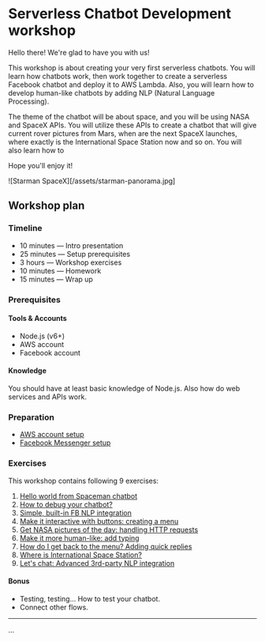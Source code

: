 # Serverless Chatbot Development workshop 

Hello there! We're glad to have you with us!

This workshop is about creating your very first serverless chatbots. You will learn how chatbots work, then work together to create a serverless Facebook chatbot and deploy it to AWS Lambda. Also, you will learn how to develop human-like chatbots by adding NLP (Natural Language Processing).

The theme of the chatbot will be about space, and you will be using NASA and SpaceX APIs.
You will utilize these APIs to create a chatbot that will give current rover pictures from Mars, when are the next SpaceX launches, where exactly is the International Space Station now and so on. You will also learn how to 

Hope you'll enjoy it!

![Starman SpaceX][/assets/starman-panorama.jpg]

## Workshop plan

### Timeline

- 10 minutes — Intro presentation 
- 25 minutes — Setup prerequisites
- 3 hours — Workshop exercises
- 10 minutes — Homework
- 15 minutes — Wrap up

### Prerequisites

#### Tools & Accounts

- Node.js (v6+)
- AWS account
- Facebook account

#### Knowledge

You should have at least basic knowledge of Node.js. Also how do web services and APIs work.

### Preparation

- [AWS account setup](preparation/AWS-setup.md)
- [Facebook Messenger setup](preparation/FB-setup.md)

### Exercises 

This workshop contains following 9 exercises:

1. [Hello world from Spaceman chatbot](exercises/exercise-01.md)
2. [How to debug your chatbot?](exercises/exercise-02.md)
3. [Simple, built-in FB NLP integration](exercises/exercise-03.md)
4. [Make it interactive with buttons: creating a menu](exercises/exercise-04.md)
5. [Get NASA pictures of the day: handling HTTP requests](exercises/exercise-05.md)
6. [Make it more human-like: add typing](exercises/exercise-05.md)
7. [How do I get back to the menu? Adding quick replies](exercises/exercise-06.md)
8. [Where is International Space Station?](exercises/exercise-07.md)
9. [Let's chat: Advanced 3rd-party NLP integration](exercises/exercise-09.md)

#### Bonus

- Testing, testing… How to test your chatbot.
- Connect other flows.

----

...